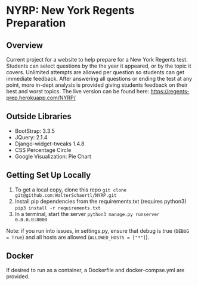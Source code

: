 # NYRP: New York Regents Preparation

## Overview
Current project for a website to help prepare for a New York Regents
test. Students can select questions by the the year it appeared, or
by the topic it covers. Unlimited attempts are allowed per question so
students can get immediate feedback. After answering all questions or
ending the test at any point, more in-dept analysis is provided giving
students feedback on their best and worst topics. The live version
can be found here: https://regents-prep.herokuapp.com/NYRP/

## Outside Libraries
- BootStrap:  3.3.5
- JQuery:     2.1.4
- Django-widget-tweaks 1.4.8
- CSS Percentage Circle
- Google Visualization: Pie Chart

## Getting Set Up Locally
1. To get a local copy, clone this repo
`git clone git@github.com:WalterSchaertl/NYRP.git`
2. Install pip dependencies from the requirements.txt (requires python3)
`pip3 install -r requirements.txt`
3. In a terminal, start the server
`python3 manage.py runserver 0.0.0.0:8000`

Note: if you run into issues, in settings.py, ensure that debug is true
(`DEBUG = True`) and all hosts are allowed (`ALLOWED_HOSTS = ["*"]`).

## Docker
If desired to run as a container, a Dockerfile and docker-compse.yml are provided.